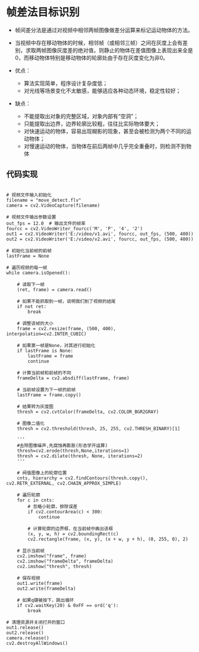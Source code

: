 
# 帧差法目标识别


* 帧间差分法是通过对视频中相邻两帧图像做差分运算来标记运动物体的方法。 
* 当视频中存在移动物体的时候，相邻帧（或相邻三帧）之间在灰度上会有差别，求取两帧图像灰度差的绝对值，则静止的物体在差值图像上表现出来全是0，而移动物体特别是移动物体的轮廓处由于存在灰度变化为非0。


* 优点： 
    * 算法实现简单，程序设计复杂度低； 
    * 对光线等场景变化不太敏感，能够适应各种动态环境，稳定性较好； 

* 缺点： 
    * 不能提取出对象的完整区域，对象内部有“空洞”； 
    * 只能提取出边界，边界轮廓比较粗，往往比实际物体要大； 
    * 对快速运动的物体，容易出现糊影的现象，甚至会被检测为两个不同的运动物体； 
    * 对慢速运动的物体，当物体在前后两帧中几乎完全重叠时，则检测不到物体


## 代码实现

<pre>
<code>
# 视频文件输入初始化 
filename = "move_detect.flv" 
camera = cv2.VideoCapture(filename) 
 
# 视频文件输出参数设置 
out_fps = 12.0  # 输出文件的帧率 
fourcc = cv2.VideoWriter_fourcc('M', 'P', '4', '2') 
out1 = cv2.VideoWriter('E:/video/v1.avi', fourcc, out_fps, (500, 400)) 
out2 = cv2.VideoWriter('E:/video/v2.avi', fourcc, out_fps, (500, 400)) 
 
# 初始化当前帧的前帧 
lastFrame = None 
 
# 遍历视频的每一帧 
while camera.isOpened(): 
 
    # 读取下一帧 
    (ret, frame) = camera.read() 
 
    # 如果不能抓取到一帧，说明我们到了视频的结尾 
    if not ret: 
        break 
 
    # 调整该帧的大小 
    frame = cv2.resize(frame, (500, 400), interpolation=cv2.INTER_CUBIC) 
 
    # 如果第一帧是None，对其进行初始化 
    if lastFrame is None: 
        lastFrame = frame 
        continue 
 
    # 计算当前帧和前帧的不同 
    frameDelta = cv2.absdiff(lastFrame, frame) 
 
    # 当前帧设置为下一帧的前帧 
    lastFrame = frame.copy() 
 
    # 结果转为灰度图 
    thresh = cv2.cvtColor(frameDelta, cv2.COLOR_BGR2GRAY) 
 
    # 图像二值化 
    thresh = cv2.threshold(thresh, 25, 255, cv2.THRESH_BINARY)[1] 
 
    ''' 
    #去除图像噪声,先腐蚀再膨胀(形态学开运算) 
    thresh=cv2.erode(thresh,None,iterations=1) 
    thresh = cv2.dilate(thresh, None, iterations=2) 
    ''' 
    
    # 阀值图像上的轮廓位置 
    cnts, hierarchy = cv2.findContours(thresh.copy(), cv2.RETR_EXTERNAL, cv2.CHAIN_APPROX_SIMPLE) 
 
    # 遍历轮廓 
    for c in cnts: 
        # 忽略小轮廓，排除误差 
        if cv2.contourArea(c) < 300: 
            continue 
 
        # 计算轮廓的边界框，在当前帧中画出该框 
        (x, y, w, h) = cv2.boundingRect(c) 
        cv2.rectangle(frame, (x, y), (x + w, y + h), (0, 255, 0), 2) 
 
    # 显示当前帧 
    cv2.imshow("frame", frame) 
    cv2.imshow("frameDelta", frameDelta) 
    cv2.imshow("thresh", thresh) 
 
    # 保存视频 
    out1.write(frame) 
    out2.write(frameDelta) 
 
    # 如果q键被按下，跳出循环 
    if cv2.waitKey(20) & 0xFF == ord('q'): 
        break 

# 清理资源并关闭打开的窗口 
out1.release() 
out2.release() 
camera.release() 
cv2.destroyAllWindows()

</code>
</pre>  